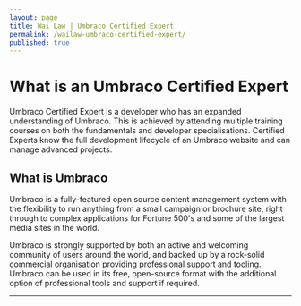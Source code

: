 ```yaml
---
layout: page
title: Wai Law | Umbraco Certified Expert
permalink: /wailaw-umbraco-certified-expert/
published: true
---
```


# What is an Umbraco Certified Expert

Umbraco Certified Expert is a developer who has an expanded understanding of Umbraco. This is achieved by attending multiple training courses on both the fundamentals and developer specialisations. Certified Experts know the full development lifecycle of an Umbraco website and can manage advanced projects.

## What is Umbraco

Umbraco is a fully-featured open source content management system with the flexibility to run anything from a small campaign or brochure site, right through to complex applications for Fortune 500's and some of the largest media sites in the world.

Umbraco is strongly supported by both an active and welcoming community of users around the world, and backed up by a rock-solid commercial organisation providing professional support and tooling. Umbraco can be used in its free, open-source format with the additional option of professional tools and support if required.

---
